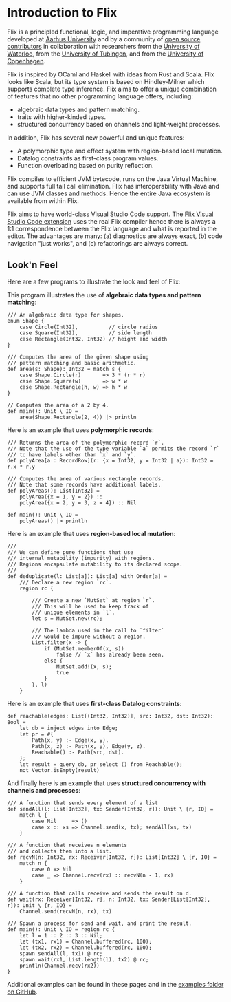 # Introduction to Flix

Flix is a principled functional, logic, and imperative programming language
developed at [Aarhus University](https://cs.au.dk/) and by a community of [open
source contributors](https://github.com/flix/flix) in collaboration with
researchers from the [University of Waterloo](https://uwaterloo.ca/), from the
[University of Tubingen](https://uni-tuebingen.de/), and from the [University of
Copenhagen](https://di.ku.dk/).

Flix is inspired by OCaml and Haskell with ideas from Rust and Scala. Flix looks
like Scala, but its type system is based on Hindley-Milner which supports
complete type inference. Flix aims to offer a unique combination of features
that no other programming language offers, including:

-   algebraic data types and pattern matching.
-   traits with higher-kinded types.
-   structured concurrency based on channels and light-weight processes.

In addition, Flix has several new powerful and unique features:

-   A polymorphic type and effect system with region-based local mutation.
-   Datalog constraints as first-class program values.
-   Function overloading based on purity reflection.

Flix compiles to efficient JVM bytecode, runs on the Java Virtual Machine, and
supports full tail call elimination. Flix has interoperability with Java and can
use JVM classes and methods. Hence the entire Java ecosystem is available from
within Flix.

Flix aims to have world-class Visual Studio Code support. The [Flix Visual
Studio Code extension](./vscode.md) uses the real Flix compiler hence there is
always a 1:1 correspondence between the Flix language and what is reported in
the editor. The advantages are many: (a) diagnostics are always exact, (b) code
navigation "just works", and (c) refactorings are always correct.

## Look'n Feel

Here are a few programs to illustrate the look and feel of Flix:

This program illustrates the use of **algebraic data types and pattern matching**:

```flix
/// An algebraic data type for shapes.
enum Shape {
    case Circle(Int32),          // circle radius
    case Square(Int32),          // side length
    case Rectangle(Int32, Int32) // height and width
}

/// Computes the area of the given shape using
/// pattern matching and basic arithmetic.
def area(s: Shape): Int32 = match s {
    case Shape.Circle(r)       => 3 * (r * r)
    case Shape.Square(w)       => w * w
    case Shape.Rectangle(h, w) => h * w
}

// Computes the area of a 2 by 4.
def main(): Unit \ IO =
    area(Shape.Rectangle(2, 4)) |> println
```

Here is an example that uses **polymorphic records**:

```flix
/// Returns the area of the polymorphic record `r`.
/// Note that the use of the type variable `a` permits the record `r`
/// to have labels other than `x` and `y`.
def polyArea[a : RecordRow](r: {x = Int32, y = Int32 | a}): Int32 = r.x * r.y

/// Computes the area of various rectangle records.
/// Note that some records have additional labels.
def polyAreas(): List[Int32] =
    polyArea({x = 1, y = 2}) ::
    polyArea({x = 2, y = 3, z = 4}) :: Nil

def main(): Unit \ IO =
    polyAreas() |> println
```

Here is an example that uses **region-based local mutation**:

```flix
///
/// We can define pure functions that use
/// internal mutability (impurity) with regions.
/// Regions encapsulate mutability to its declared scope.
///
def deduplicate(l: List[a]): List[a] with Order[a] =
    /// Declare a new region `rc`.
    region rc {

        /// Create a new `MutSet` at region `r`.
        /// This will be used to keep track of
        /// unique elements in `l`.
        let s = MutSet.new(rc);

        /// The lambda used in the call to `filter`
        /// would be impure without a region.
        List.filter(x -> {
            if (MutSet.memberOf(x, s))
                false // `x` has already been seen.
            else {
                MutSet.add!(x, s);
                true
            }
        }, l)
    }
```

Here is an example that uses **first-class Datalog constraints**:

```flix
def reachable(edges: List[(Int32, Int32)], src: Int32, dst: Int32): Bool =
    let db = inject edges into Edge;
    let pr = #{
        Path(x, y) :- Edge(x, y).
        Path(x, z) :- Path(x, y), Edge(y, z).
        Reachable() :- Path(src, dst).
    };
    let result = query db, pr select () from Reachable();
    not Vector.isEmpty(result)
```

And finally here is an example that uses **structured concurrency with channels
and processes**:

```flix
/// A function that sends every element of a list
def sendAll(l: List[Int32], tx: Sender[Int32, r]): Unit \ {r, IO} =
    match l {
        case Nil     => ()
        case x :: xs => Channel.send(x, tx); sendAll(xs, tx)
    }

/// A function that receives n elements
/// and collects them into a list.
def recvN(n: Int32, rx: Receiver[Int32, r]): List[Int32] \ {r, IO} =
    match n {
        case 0 => Nil
        case _ => Channel.recv(rx) :: recvN(n - 1, rx)
    }

/// A function that calls receive and sends the result on d.
def wait(rx: Receiver[Int32, r], n: Int32, tx: Sender[List[Int32], r]): Unit \ {r, IO} =
    Channel.send(recvN(n, rx), tx)

/// Spawn a process for send and wait, and print the result.
def main(): Unit \ IO = region rc {
    let l = 1 :: 2 :: 3 :: Nil;
    let (tx1, rx1) = Channel.buffered(rc, 100);
    let (tx2, rx2) = Channel.buffered(rc, 100);
    spawn sendAll(l, tx1) @ rc;
    spawn wait(rx1, List.length(l), tx2) @ rc;
    println(Channel.recv(rx2))
}
```

Additional examples can be found in these pages and in the [examples folder on
GitHub](https://github.com/flix/flix/tree/master/examples).
